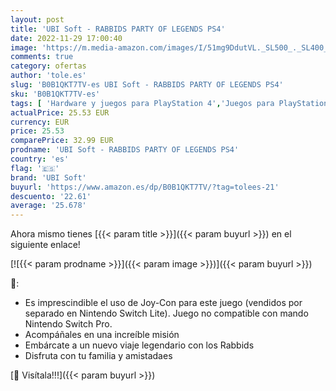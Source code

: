 ```yaml
---
layout: post
title: 'UBI Soft - RABBIDS PARTY OF LEGENDS PS4'
date: 2022-11-29 17:00:40
image: 'https://m.media-amazon.com/images/I/51mg9DdutVL._SL500_._SL400_.jpg'
comments: true
category: ofertas
author: 'tole.es'
slug: 'B0B1QKT7TV-es UBI Soft - RABBIDS PARTY OF LEGENDS PS4'
sku: 'B0B1QKT7TV-es'
tags: [ 'Hardware y juegos para PlayStation 4','Juegos para PlayStation 4','Videojuegos','ps4','ubi soft','🇪🇸', ]
actualPrice: 25.53 EUR
currency: EUR
price: 25.53
comparePrice: 32.99 EUR
prodname: 'UBI Soft - RABBIDS PARTY OF LEGENDS PS4'
country: 'es'
flag: '🇪🇸'
brand: 'UBI Soft'
buyurl: 'https://www.amazon.es/dp/B0B1QKT7TV/?tag=tolees-21'
descuento: '22.61'
average: '25.678'
---
```


Ahora mismo tienes [{{< param title >}}]({{< param buyurl >}}) en el siguiente enlace!

[![{{< param prodname >}}]({{< param image >}})]({{< param buyurl >}})

🔎:

- Es imprescindible el uso de Joy-Con para este juego (vendidos por separado en Nintendo Switch Lite). Juego no compatible con mando Nintendo Switch Pro.
- Acompáñales en una increíble misión
- Embárcate a un nuevo viaje legendario con los Rabbids
- Disfruta con tu familia y amistadaes

[🛒 Visítala!!!]({{< param buyurl >}})
